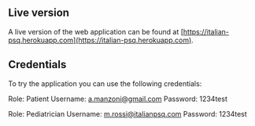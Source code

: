 ## Live version

A live version of the web application can be found at [https://italian-psq.herokuapp.com](https://italian-psq.herokuapp.com).

## Credentials
To try the application you can use the following credentials:

Role: Patient
Username: a.manzoni@gmail.com
Password: 1234test

Role: Pediatrician
Username: m.rossi@italianpsq.com
Password: 1234test
